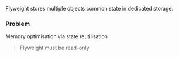 Flyweight stores multiple objects common state in dedicated storage.

### Problem
Memory optimisation via state reutilisation

> Flyweight must be read-only
